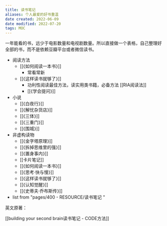 ```yaml
---
title: 读书笔记
aliases: 个人最爱的好书重温
date created: 2022-06-09
date modified: 2022-07-20
tags: MOC 
---
```


一年能看的书，远少于电影数量和电视剧数量。所以直接做一个表格，自己整理好全部的书，而不是依赖豆瓣平台或者微信读书。

- 阅读方法
	- [[《如何阅读一本书》]]
		- 常看常新
	- [[《这样读书就够了》]]
		- 功利性阅读最佳方法，读实用类书籍，必备方法 [[RIA阅读法]]
		- [[《学会提问》]]
- 小说
	- [[《白夜行》]]
	- [[《解忧杂货店》]]
	- [[《三体》]]
	- [[《三重门》]]
	- [[《围城》]]
- 非虚构读物
	- [[《金字塔原理》]]
	- [[《拆掉思维里的强》]]
	- [[《置身事内》]]
	- [[卡片笔记]]
	- [[《如何阅读一本书》]]
	- [[《思考·快与慢》]]
	- [[《这样读书就够了》]]
	- [[《认知觉醒》]]
	- [[《史蒂夫·乔布斯传》]]
- list
  from "pages/400 - RESOURCE/读书笔记 "

英文原著：

[[building your second brain读书笔记 - CODE方法]]
